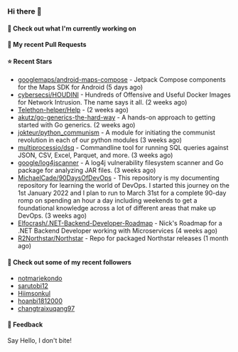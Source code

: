 ### Hi there 👋

#### 👷 Check out what I'm currently working on

#### 🔨 My recent Pull Requests


#### ⭐ Recent Stars

- [googlemaps/android-maps-compose](https://github.com/googlemaps/android-maps-compose) - Jetpack Compose components for the Maps SDK for Android (5 days ago)
- [cybersecsi/HOUDINI](https://github.com/cybersecsi/HOUDINI) - Hundreds of Offensive and Useful Docker Images for Network Intrusion. The name says it all. (2 weeks ago)
- [Telethon-helper/Help](https://github.com/Telethon-helper/Help) -  (2 weeks ago)
- [akutz/go-generics-the-hard-way](https://github.com/akutz/go-generics-the-hard-way) - A hands-on approach to getting started with Go generics. (2 weeks ago)
- [jokteur/python_communism](https://github.com/jokteur/python_communism) - A module for initiating the communist revolution in each of our python modules (3 weeks ago)
- [multiprocessio/dsq](https://github.com/multiprocessio/dsq) - Commandline tool for running SQL queries against JSON, CSV, Excel, Parquet, and more. (3 weeks ago)
- [google/log4jscanner](https://github.com/google/log4jscanner) - A log4j vulnerability filesystem scanner and Go package for analyzing JAR files. (3 weeks ago)
- [MichaelCade/90DaysOfDevOps](https://github.com/MichaelCade/90DaysOfDevOps) - This repository is my documenting repository for learning the world of DevOps. I started this journey on the 1st January 2022 and I plan to run to March 31st for a complete 90-day romp on spending an hour a day including weekends to get a foundational knowledge across a lot of different areas that make up DevOps.  (3 weeks ago)
- [Elfocrash/.NET-Backend-Developer-Roadmap](https://github.com/Elfocrash/.NET-Backend-Developer-Roadmap) - Nick&#39;s Roadmap for a .NET Backend Developer working with Microservices (4 weeks ago)
- [R2Northstar/Northstar](https://github.com/R2Northstar/Northstar) - Repo for packaged Northstar releases (1 month ago)

#### 👯 Check out some of my recent followers

- [notmariekondo](https://github.com/notmariekondo)
- [sarutobi12](https://github.com/sarutobi12)
- [Hiimsonkul](https://github.com/Hiimsonkul)
- [hoanbi1812000](https://github.com/hoanbi1812000)
- [changtraixuqang97](https://github.com/changtraixuqang97)

#### 💬 Feedback

Say Hello, I don't bite!